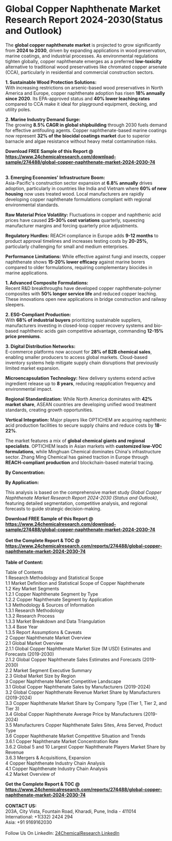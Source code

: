 <h1>Global Copper Naphthenate Market Research Report 2024-2030(Status and Outlook)</h1><p>The <strong>global copper naphthenate market</strong> is projected to grow significantly from <strong>2024 to 2030</strong>, driven by expanding applications in wood preservation, marine coatings, and industrial processes. As environmental regulations tighten globally, copper naphthenate emerges as a preferred <strong>low-toxicity</strong> alternative to traditional wood preservatives like chromated copper arsenate (CCA), particularly in residential and commercial construction sectors.</p><p><strong>1. Sustainable Wood Protection Solutions:</strong><br>
With increasing restrictions on arsenic-based wood preservatives in North America and Europe, copper naphthenate adoption has risen <strong>18% annually since 2020</strong>. Its EPA-approved status and <strong>40% lower leaching rates</strong> compared to CCA make it ideal for playground equipment, decking, and utility poles.</p><p><strong>2. Marine Industry Demand Surge:</strong><br>
The growing <strong>8.5% CAGR in global shipbuilding</strong> through 2030 fuels demand for effective antifouling agents. Copper naphthenate-based marine coatings now represent <strong>32% of the biocidal coatings market</strong> due to superior barnacle and algae resistance without heavy metal contamination risks.</p><div><b>Download FREE Sample of this Report @ 
            <a href="https://www.24chemicalresearch.com/download-sample/274488/global-copper-naphthenate-market-2024-2030-74">
            https://www.24chemicalresearch.com/download-sample/274488/global-copper-naphthenate-market-2024-2030-74</a></b></div><br><p><strong>3. Emerging Economies' Infrastructure Boom:</strong><br>
Asia-Pacific's construction sector expansion at <strong>6.8% annually</strong> drives adoption, particularly in countries like India and Vietnam where <strong>60% of new housing</strong> now uses treated wood. Local manufacturers are rapidly developing copper naphthenate formulations compliant with regional environmental standards.</p><p><strong>Raw Material Price Volatility:</strong> Fluctuations in copper and naphthenic acid prices have caused <strong>25-30% cost variations</strong> quarterly, squeezing manufacturer margins and forcing quarterly price adjustments.</p><p><strong>Regulatory Hurdles:</strong> REACH compliance in Europe adds <strong>9-12 months</strong> to product approval timelines and increases testing costs by <strong>20-25%</strong>, particularly challenging for small and medium enterprises.</p><p><strong>Performance Limitations:</strong> While effective against fungi and insects, copper naphthenate shows <strong>15-20% lower efficacy</strong> against marine borers compared to older formulations, requiring complementary biocides in marine applications.</p><p><strong>1. Advanced Composite Formulations:</strong><br>
Recent R&amp;D breakthroughs have developed copper naphthenate-polymer composites with <strong>50% longer service life</strong> and reduced copper leaching. These innovations open new applications in bridge construction and railway sleepers.</p><p><strong>2. ESG-Compliant Production:</strong><br>
With <strong>68% of industrial buyers</strong> prioritizing sustainable suppliers, manufacturers investing in closed-loop copper recovery systems and bio-based naphthenic acids gain competitive advantage, commanding <strong>12-15% price premiums</strong>.</p><p><strong>3. Digital Distribution Networks:</strong><br>
E-commerce platforms now account for <strong>28% of B2B chemical sales</strong>, enabling smaller producers to access global markets. Cloud-based inventory systems help mitigate supply chain disruptions that previously limited market expansion.</p><p><strong>Microencapsulation Technology:</strong> New delivery systems extend active ingredient release up to <strong>8 years</strong>, reducing reapplication frequency and environmental impact.</p><p><strong>Regional Standardization:</strong> While North America dominates with <strong>42% market share</strong>, ASEAN countries are developing unified wood treatment standards, creating growth opportunities.</p><p><strong>Vertical Integration:</strong> Major players like OPTICHEM are acquiring naphthenic acid production facilities to secure supply chains and reduce costs by <strong>18-22%</strong>.</p><p>The market features a mix of <strong>global chemical giants and regional specialists</strong>. OPTICHEM leads in Asian markets with <strong>customized low-VOC formulations</strong>, while Minghuan Chemical dominates China's infrastructure sector. Zhang Ming Chemical has gained traction in Europe through <strong>REACH-compliant production</strong> and blockchain-based material tracing.</p><p><strong>By Concentration:</strong></p><p><strong>By Application:</strong></p><p>This analysis is based on the comprehensive market study <em>Global Copper Naphthenate Market Research Report 2024-2030 (Status and Outlook)</em>, featuring detailed segmentation, competitive analysis, and regional forecasts to guide strategic decision-making.</p><div><b>Download FREE Sample of this Report @ 
            <a href="https://www.24chemicalresearch.com/download-sample/274488/global-copper-naphthenate-market-2024-2030-74">
            https://www.24chemicalresearch.com/download-sample/274488/global-copper-naphthenate-market-2024-2030-74</a></b></div><br><div><b>Get the Complete Report & TOC @ 
            <a href="https://www.24chemicalresearch.com/reports/274488/global-copper-naphthenate-market-2024-2030-74">
            https://www.24chemicalresearch.com/reports/274488/global-copper-naphthenate-market-2024-2030-74</a></b></div><br>
            <b>Table of Content:</b><p>Table of Contents<br />
1 Research Methodology and Statistical Scope<br />
1.1 Market Definition and Statistical Scope of Copper Naphthenate<br />
1.2 Key Market Segments<br />
1.2.1 Copper Naphthenate Segment by Type<br />
1.2.2 Copper Naphthenate Segment by Application<br />
1.3 Methodology & Sources of Information<br />
1.3.1 Research Methodology<br />
1.3.2 Research Process<br />
1.3.3 Market Breakdown and Data Triangulation<br />
1.3.4 Base Year<br />
1.3.5 Report Assumptions & Caveats<br />
2 Copper Naphthenate Market Overview<br />
2.1 Global Market Overview<br />
2.1.1 Global Copper Naphthenate Market Size (M USD) Estimates and Forecasts (2019-2030)<br />
2.1.2 Global Copper Naphthenate Sales Estimates and Forecasts (2019-2030)<br />
2.2 Market Segment Executive Summary<br />
2.3 Global Market Size by Region<br />
3 Copper Naphthenate Market Competitive Landscape<br />
3.1 Global Copper Naphthenate Sales by Manufacturers (2019-2024)<br />
3.2 Global Copper Naphthenate Revenue Market Share by Manufacturers (2019-2024)<br />
3.3 Copper Naphthenate Market Share by Company Type (Tier 1, Tier 2, and Tier 3)<br />
3.4 Global Copper Naphthenate Average Price by Manufacturers (2019-2024)<br />
3.5 Manufacturers Copper Naphthenate Sales Sites, Area Served, Product Type<br />
3.6 Copper Naphthenate Market Competitive Situation and Trends<br />
3.6.1 Copper Naphthenate Market Concentration Rate<br />
3.6.2 Global 5 and 10 Largest Copper Naphthenate Players Market Share by Revenue<br />
3.6.3 Mergers & Acquisitions, Expansion<br />
4 Copper Naphthenate Industry Chain Analysis<br />
4.1 Copper Naphthenate Industry Chain Analysis<br />
4.2 Market Overview of</p><div><b>Get the Complete Report & TOC @ 
            <a href="https://www.24chemicalresearch.com/reports/274488/global-copper-naphthenate-market-2024-2030-74">
            https://www.24chemicalresearch.com/reports/274488/global-copper-naphthenate-market-2024-2030-74</a></b></div><br><b>CONTACT US:</b><br>
            203A, City Vista, Fountain Road, Kharadi, Pune, India - 411014<br>
            International: +1(332) 2424 294<br>
            Asia: +91 9169162030 <br><br>
            Follow Us On LinkedIn: <a href="https://www.linkedin.com/company/24chemicalresearch/">24ChemicalResearch LinkedIn</a>